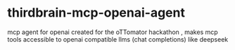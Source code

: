# thirdbrain-mcp-openai-agent
mcp agent for openai created for the oTTomator hackathon , makes mcp tools accessible to openai compatible llms (chat completions) like deepseek

